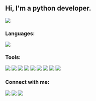 ## Hi, I'm a python developer.

![](https://komarev.com/ghpvc/?username=denyspalianytsia)

### Languages:

<img src="https://img.shields.io/badge/Python-black?style=for-the-badge&logo=python&logoColor=blue"/>

### Tools:

<img src="https://img.shields.io/badge/Linux-black?style=for-the-badge&logo=linux&logoColor=white"/> <img src="https://img.shields.io/badge/Vim-black?style=for-the-badge&logo=vim&logoColor=1c8e3e"/>
<img src="https://img.shields.io/badge/PostgreSQL-black?style=for-the-badge&logo=PostgreSQL&logoColor=blue"/>
<img src="https://img.shields.io/badge/Git-black?style=for-the-badge&logo=git&logoColor=rad"/>
<img src="https://img.shields.io/badge/Django-black?style=for-the-badge&logo=django&logoColor=white"/>
<img src="https://img.shields.io/badge/MySQL-black?style=for-the-badge&logo=mysql&logoColor=white"/>
<img src="https://img.shields.io/badge/SQLite-black?style=for-the-badge&logo=sqlite&logoColor=blue"/>
<img src="https://img.shields.io/badge/GitHub-black?style=for-the-badge&logo=GitHub&logoColor=Black"/>
<img src="https://img.shields.io/badge/VSCode-black?style=for-the-badge&logo=Visual Studio Code&logoColor=blue"/>

### Connect with me:

<img src="https://img.shields.io/badge/Instagram-black?style=for-the-badge&logo=Instagram&logoColor=purple"/>
<img src="https://img.shields.io/badge/Facebook-black?style=for-the-badge&logo=Facebook&logoColor=blue"/>
<img src="https://img.shields.io/badge/Twitter-black?style=for-the-badge&logo=Twitter&logoColor=blue"/>

